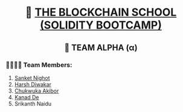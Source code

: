 <h1 align="center">🏫 <a href="https://theblockchainschool.io/" target="_blank">THE BLOCKCHAIN SCHOOL</a> <a href="https://soliditybootcamp.theblockchainschool.io/" target="_blank">(SOLIDITY BOOTCAMP)</a> </h1>

<h2 align="center">👬 TEAM ALPHA (α) </h2>

<h3>👨‍👨‍👦‍👦 Team Members: </h3>

1. [Sanket Nighot](http://github.com/sanketnighot "Sanket Nighot")
2. [Harsh Diwakar](http://github.com/harshy98 "Harsh Diwakar")
3. [Chukwuka Akibor](http://github.com/Chukwuka1488 "Chukwuka Akibor")
4. [Kanad De](https://github.com/CodingwithIITian007 "Kanad De")
5. Srikanth Naidu
